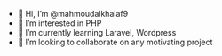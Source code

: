 - 👋 Hi, I’m @mahmoudalkhalaf9
- 👀 I’m interested in PHP 
- 🌱 I’m currently learning Laravel, Wordpress
- 💞️ I’m looking to collaborate on any motivating project
